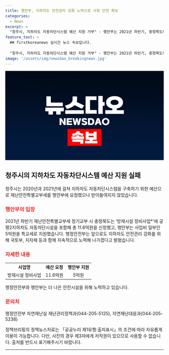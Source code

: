 ```yaml
---
title: 행안부, 지하차도 안전관리 강화 노력으로 사회 안전 확보
categories:
  - News
excerpt: >
  "청주시, 지하차도 자동차단시스템 예산 지원 거부" - 행안부는 2021년 하반기, 충청북도의 지하차도 자동차단시설 포함된 사업에 5억원을 특별교부세로 지원하였다. 앞으로도 국토부, 지자체와 협력하여 지하차도 안전에 노력할 예정이다. (출처: 정책브리핑 www.korea.kr)
feature_text: >
  ## firstkoreanews 실시간 뉴스 속보입니다.

  "청주시, 지하차도 자동차단시스템 예산 지원 거부" - 행안부는 2021년 하반기, 충청북도의 지하차도 자동차단시설 포함된 사업에 5억원을 특별교부세로 지원하였다. 앞으로도 국토부, 지자체와 협력하여 지하차도 안전에 노력할 예정이다. (출처: 정책브리핑 www.korea.kr)
image: '/assets/img/newsdao_breakingnews.jpg'
---
```


<p><img src="/assets/img/newsdao_breakingnews.jpg" alt="firstkoreanews 속보" /></p>

<h2 data-ke-size="size26">청주시의 지하차도 자동차단시스템 예산 지원 실패</h2>

<p data-ke-size="size16">청주시는 2020년과 2021년에 걸쳐 지하차도 자동차단시스템을 구축하기 위한 예산으로 재난안전특별교부세를 행안부에 요청했으나 받아들여지지 않았습니다.</p>

<h3><b><span style="color: #ee2323;">행안부의 입장</span></b></h3>

<p data-ke-size="size16">2021년 하반기 재난안전특별교부세 정기교부 시 충청북도는 ‘방재시설 정비사업*’에 궁평2지하차도 자동차단시설을 포함해 총 11.6억원을 신청했고, 행안부는 사업비 일부인 5억원을 특교세로 지원했습니다. 행정안전부는 앞으로도 지하차도 안전관리 강화를 위해 국토부, 지자체 등과 함께 지속적으로 노력해 나가겠다고 밝혔습니다.</p>

<h3><b><span style="color: #ee2323;">자세한 내용</span></b></h3>

<table>
  <tr>
    <td style="text-align: center; height: 17px;"><b>사업명</b></td>
    <td style="text-align: center; height: 17px;"><b>예산 요청</b></td>
    <td style="text-align: center; height: 17px;"><b>행안부 지원</b></td>
  </tr>
  <tr>
    <td style="text-align: center; height: 17px;">방재시설 정비사업</td>
    <td style="text-align: center; height: 17px;">11.6억원</td>
    <td style="text-align: center; height: 17px;">5억원</td>
  </tr>
</table>

<p data-ke-size="size16">행정안전부와 행안부는 더 나은 안전시설을 위해 노력하고 있습니다.</p>

<h3><b><span style="color: #ee2323;">문의처</span></b></h3>

<p data-ke-size="size16">행정안전부 자연재난실 재난관리정책과(044-205-5125), 자연재난대응과(044-205-5238)</p>

<p data-ke-size="size16">정책브리핑의 정책뉴스자료는 「공공누리 제1유형:출처표시」의 조건에 따라 자유롭게 이용이 가능합니다. 다만, 사진의 경우 제3자에게 저작권이 있으므로 사용할 수 없습니다. 출처를 반드시 표기해주시기 바랍니다.</p>

<hr>


